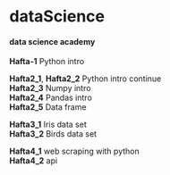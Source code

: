 # dataScience
#### data science academy
**Hafta-1** Python intro             
                                                                                                                                                   
**Hafta2_1**, **Hafta2_2** Python intro continue                                                    
**Hafta2_3** Numpy intro                                                                                                                          
**Hafta2_4** Pandas intro                                                                                                                         
**Hafta2_5** Data frame                                                         

**Hafta3_1** Iris data set                                                                                                                        
**Hafta3_2** Birds data set                                                                                                                       

**Hafta4_1** web scraping with python                                                                                                              
**Hafta4_2** api
